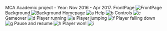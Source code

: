 MCA Academic project - Year: Nov 2016 - Apr 2017. 
FrontPage
![FrontPage](https://user-images.githubusercontent.com/17167943/170336453-05fe7315-066b-42c9-b095-f157cd1706c2.png)
Background
![Background](https://user-images.githubusercontent.com/17167943/170336782-8cf4841f-4312-4f7a-b2b2-821d1ebf8968.png)
Homepage
![a](https://user-images.githubusercontent.com/17167943/170337082-ca9344c0-a7c6-43f9-ae46-4812b1187ca8.png)
Help
![b](https://user-images.githubusercontent.com/17167943/170337132-acee9486-bfcc-4627-804a-55464dad0bdc.png)
Controls
![c](https://user-images.githubusercontent.com/17167943/170337202-1bbc0f89-bdca-46e5-b638-fe461190f5dc.png)
Gameover
![d](https://user-images.githubusercontent.com/17167943/170337265-8accdd32-8639-486a-8474-193aacc444b3.png)
Player running
![e](https://user-images.githubusercontent.com/17167943/170337479-94612218-0fc3-4ca3-aa92-ae076036a3cf.png)
Player jumping
![f](https://user-images.githubusercontent.com/17167943/170337537-d4892bcf-7d0a-4104-bb57-a5986e00d5c0.png)
Player falling down
![g](https://user-images.githubusercontent.com/17167943/170337652-3b9abaf8-7817-4892-845a-f52318ec4d45.png)
Pause and resume
![h](https://user-images.githubusercontent.com/17167943/170337717-11478a32-d403-451d-b1fd-506682e40d2d.png)
Player won!
![i](https://user-images.githubusercontent.com/17167943/170337948-23bf0f9b-15c6-45bc-acc6-18425be5e33d.png)
